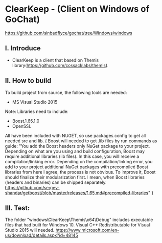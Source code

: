 ClearKeep - (Client on Windows of GoChat)
===================================================

https://github.com/sinbadflyce/gochat/tree/Windows/windows

I. Introduce
-----------------------

- ClearKeep is a client that based on Themis library(https://github.com/cossacklabs/themis).

II. How to build
-----------------------
To build project from source, the following tools are needed:

  * MS Visual Studio 2015
  
Note: Libraries need to include:

  * Boost.1.65.1.0
  * OpenSSL
  
  All have been included with NUGET, so use packages.config to get all needed src and lib.
{
	Boost will needed to get .lib files by run commands as guide: 
	"You add the Boost headers only NuGet package to your project.
	Depending on what are you using and build configuration, Boost may require additional libraries (lib files). In this case, you will receive a compilation/linking error.
	Depending on the compilation/linking error, you add to your project additional NuGet packages with precompiled Boost libraries from here
	I agree, the process is not obvious. To improve it, Boost should finalize their modularization first. I mean, when Boost libraries (headers and binaries) can be shipped separately.
	https://github.com/sergey-shandar/getboost/blob/master/releases/1.65.md#precompiled-libraries"
}

III. Test:
----------------------------
The folder "windows\ClearKeep\Themis\x64\Debug" includes executable files that had built for Windows 10.
Visual C++ Redistributable for Visual Studio 2015 will needed.
https://www.microsoft.com/en-us/download/details.aspx?id=48145

